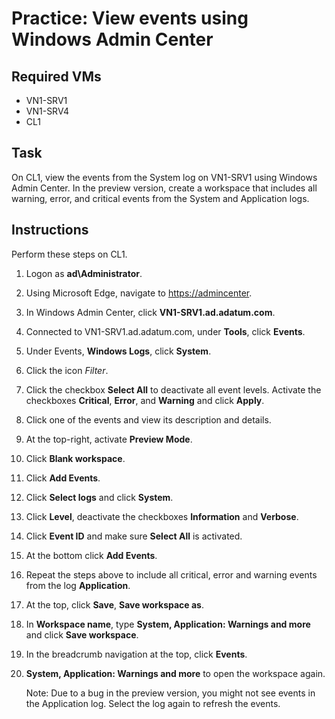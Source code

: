 # Practice: View events using Windows Admin Center

## Required VMs

* VN1-SRV1
* VN1-SRV4
* CL1

## Task

On CL1, view the events from the System log on VN1-SRV1 using Windows Admin Center. In the preview version, create a workspace that includes all warning, error, and critical events from the System and Application logs.

## Instructions

Perform these steps on CL1.

1. Logon as **ad\Administrator**.
1. Using Microsoft Edge, navigate to <https://admincenter>.
1. In Windows Admin Center, click **VN1-SRV1.ad.adatum.com**.
1. Connected to VN1-SRV1.ad.adatum.com, under **Tools**, click **Events**.
1. Under Events, **Windows Logs**, click **System**.
1. Click the icon *Filter*.
1. Click the checkbox **Select All** to deactivate all event levels. Activate the checkboxes **Critical**, **Error**, and **Warning** and click **Apply**.
1. Click one of the events and view its description and details.
1. At the top-right, activate **Preview Mode**.
1. Click **Blank workspace**.
1. Click **Add Events**.
1. Click **Select logs** and click **System**.
1. Click **Level**, deactivate the checkboxes **Information** and **Verbose**.
1. Click **Event ID** and make sure **Select All** is activated.
1. At the bottom click **Add Events**.
1. Repeat the steps above to include all critical, error and warning events from the log **Application**.
1. At the top, click **Save**, **Save workspace as**.
1. In **Workspace name**, type **System, Application: Warnings and more** and click **Save workspace**.
1. In the breadcrumb navigation at the top, click **Events**.
1. **System, Application: Warnings and more** to open the  workspace again.

    Note: Due to a bug in the preview version, you might not see events in the Application log. Select the log again to refresh the events.

